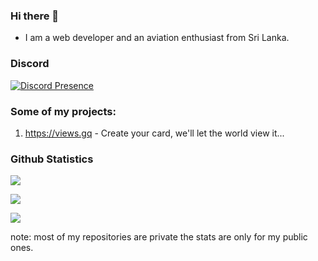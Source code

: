 ### Hi there 👋


- I am a web developer and an aviation enthusiast from Sri Lanka.

### Discord

[![Discord Presence](https://lanyard.cnrad.dev/api/818903544723406858)](https://discord.com/users/818903544723406858)


### Some of my projects:

1. https://views.gq - Create your card, we'll let the world view it...

### Github Statistics

![](https://github-readme-stats.vercel.app/api?username=spicybirsge&show_icons=true&theme=dracula&hide=[%22issues%22])

![](https://github-profile-trophy.vercel.app/?username=spicybirsge&theme=dracula)

![](https://github-readme-stats.vercel.app/api/top-langs?username=spicybirsge&show_icons=true&theme=dracula&layout=compact)

note: most of my repositories are private the stats are only for my public ones.
